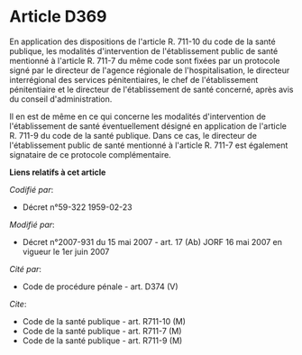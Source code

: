 # Article D369

En application des dispositions de l'article R. 711-10 du code de la santé publique, les modalités d'intervention de
l'établissement public de santé mentionné à l'article R. 711-7 du même code sont fixées par un protocole signé par le
directeur de l'agence régionale de l'hospitalisation, le directeur interrégional des services pénitentiaires, le chef de
l'établissement pénitentiaire et le directeur de l'établissement de santé concerné, après avis du conseil d'administration.

Il en est de même en ce qui concerne les modalités d'intervention de l'établissement de santé éventuellement désigné en
application de l'article R. 711-9 du code de la santé publique. Dans ce cas, le directeur de l'établissement public de santé
mentionné à l'article R. 711-7 est également signataire de ce protocole complémentaire.

**Liens relatifs à cet article**

_Codifié par_:

  - Décret n°59-322 1959-02-23

_Modifié par_:

  - Décret n°2007-931 du 15 mai 2007 - art. 17 (Ab) JORF 16 mai 2007 en vigueur le 1er juin 2007

_Cité par_:

  - Code de procédure pénale - art. D374 (V)

_Cite_:

  - Code de la santé publique - art. R711-10 (M)
  - Code de la santé publique - art. R711-7 (M)
  - Code de la santé publique - art. R711-9 (M)
